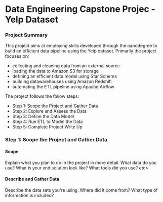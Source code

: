 # Data Engineering Capstone Projec - Yelp Dataset
### Project Summary
This project aims at employing skills developed through the nanodegree to build an efficient data pipeline using the Yelp dataset. 
Primarily the project focuses on: 
* collecting and cleaning data from an external source 
* loading the data to Amazon S3 for storage
* defining an efficient data model using Star Schema
* building datawarehouses using Amazon Redshift
* automating the ETL pipeline using Apache Airflow

The project follows the follow steps:
* Step 1: Scope the Project and Gather Data
* Step 2: Explore and Assess the Data
* Step 3: Define the Data Model
* Step 4: Run ETL to Model the Data
* Step 5: Complete Project Write Up

### Step 1: Scope the Project and Gather Data
#### Scope
Explain what you plan to do in the project in more detail. What data do you use? What is your end solution look like? What tools did you use? etc>

#### Describe and Gather Data
Describe the data sets you're using. Where did it come from? What type of information is included?
